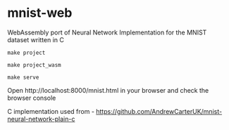 # mnist-web

WebAssembly port of Neural Network Implementation for the MNIST dataset written in C 

``` console
make project 
```
``` console
make project_wasm
```

``` console
make serve
```

Open http://localhost:8000/mnist.html in your browser and check the browser console



C implementation used from - https://github.com/AndrewCarterUK/mnist-neural-network-plain-c 
